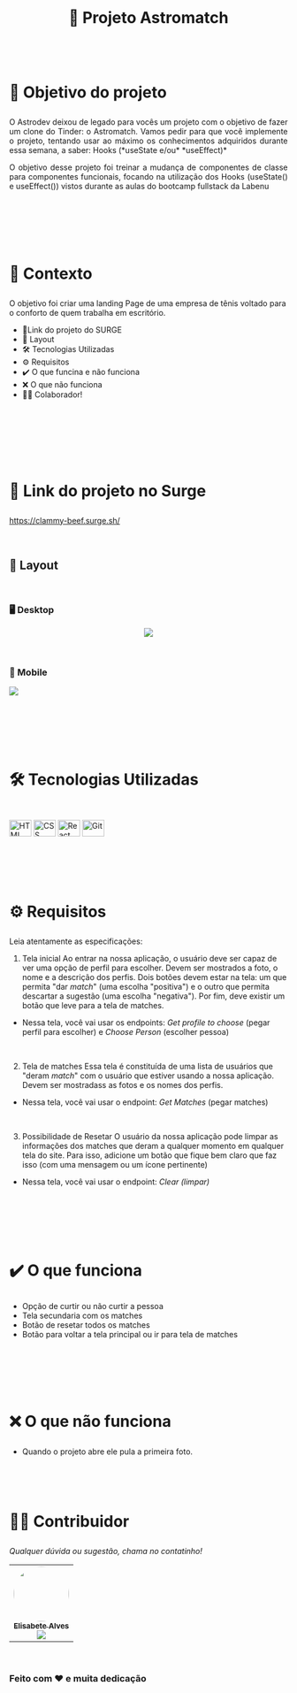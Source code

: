 <h1 align="center">
    <br>
    <p align="center" style="font-weight: bold;">🚀 Projeto Astromatch<p>
</h1>

<h1>
     <br>
    <p style="font-weight: bold;">🎯 Objetivo do projeto</p>
</h1>

<p align="justify">O  Astrodev deixou de legado para vocês um projeto com o objetivo de fazer um clone do Tinder: o Astromatch. 
Vamos pedir para que você implemente o projeto, tentando usar ao máximo os conhecimentos adquiridos durante essa semana, a saber: Hooks (*useState e/ou* *useEffect)*</p>

<p align="justify">O objetivo desse projeto foi treinar a mudança de componentes de classe para componentes funcionais, focando na utilização dos Hooks (useState() e useEffect()) vistos durante as aulas do bootcamp fullstack da Labenu</p>

<br>

<h1>
    <br>
    <p style="font-weight: bold;">🧠 Contexto</p>
</h1>

O objetivo foi criar uma landing Page de uma empresa de tênis voltado para o conforto de quem trabalha em escritório.

- 🔗Link do projeto do SURGE
- 🎨 Layout
- 🛠️ Tecnologias Utilizadas
- ⚙️ Requisitos
- ✔️ O que funcina e não funciona
- ❌ O que não funciona
- 👨‍💻 Colaborador!

<br>

<br>

<h1>
    <br>
    <p style="font-weight: bold;">🔗 Link do projeto no Surge</p>
</h1>

https://clammy-beef.surge.sh/

<br>

## 🎨 Layout

<br>

### 🖥️ Desktop

<p align="center">
<img src="./src/images/desktop.png"/>
</p>

<br>

### 📱 Mobile

<p>
<img src="./src/images/mobile.png"/>
</p>

<br>

<h1>
    <br>
    <p style="font-weight: bold;">🛠️ Tecnologias Utilizadas</p>
</h1>

 <div style="display: inline_block"><br>
 
  <img align="center" alt="HTML" height="30" width="40" src="https://raw.githubusercontent.com/devicons/devicon/master/icons/html5/html5-original.svg">
  <img align="center" alt="CSS" height="30" width="40" src="https://raw.githubusercontent.com/devicons/devicon/master/icons/css3/css3-original.svg">
  <img align="center" alt="React" height="30" width="40" src="https://raw.githubusercontent.com/devicons/devicon/master/icons/react/react-original.svg">
  <img align="center" alt="Git" height="30" width="40" src="https://raw.githubusercontent.com/devicons/devicon/master/icons/git/git-original.svg">
 
</div>

<br>

<h1>
    <br>
    <p style="font-weight: bold;">⚙️ Requisitos</p>
</h1>

Leia atentamente as especificações:

1. Tela inicial
   Ao entrar na nossa aplicação, o usuário deve ser capaz de ver uma opção de perfil para escolher. Devem ser mostrados a foto, o nome e a descrição dos perfis. Dois botões devem estar na tela: um que permita "dar _match_" (uma escolha "positiva") e o outro que permita descartar a sugestão (uma escolha "negativa"). Por fim, deve existir um botão que leve para a tela de matches.

- Nessa tela, você vai usar os endpoints: _Get profile to choose_ (pegar perfil para escolher) e _Choose Person_ (escolher pessoa)

  <br>

2. Tela de matches
   Essa tela é constituída de uma lista de usuários que "deram _match_" com o usuário que estiver usando a nossa aplicação. Devem ser mostradass as fotos e os nomes dos perfis.

- Nessa tela, você vai usar o endpoint: _Get Matches_ (pegar matches)

  <br>

3. Possibilidade de Resetar
   O usuário da nossa aplicação pode limpar as informações dos matches que deram a qualquer momento em qualquer tela do site. Para isso, adicione um botão que fique bem claro que faz isso (com uma mensagem ou um ícone pertinente)

- Nessa tela, você vai usar o endpoint: _Clear (limpar)_

<br>

<h1>
    <br>
    <p style="font-weight: bold;">✔️ O que funciona</p>
</h1>

- Opção de curtir ou não curtir a pessoa
- Tela secundaria com os matches
- Botão de resetar todos os matches
- Botão para voltar a tela principal ou ir para tela de matches

<br>

<h1>
    <br>
    <p style="font-weight: bold;">❌ O que não funciona</p>
</h1>

- Quando o projeto abre ele pula a primeira foto.

<h1>
    <br>
    <p style="font-weight: bold;">👨‍💻 Contribuidor</p>
</h1>

_Qualquer dúvida ou sugestão, chama no contatinho!_

<table>
  <tr>
     <td align="center"><a href="https://github.com/elisabetealves"><img style="border-radius: 50%;" src="https://unavatar.now.sh/github/elisabetealves" width="100px;" alt=""/><br /><sub><b>Elisabete Alves</b></sub></a><br /><a href="https://www.linkedin.com/in/elisabete-a-santos/"> <img src="https://img.shields.io/badge/LinkedIn-0077B5?style=for-the-badge&logo=linkedin&logoColor=white" /></a></td>       
  </tr>
  
</table>

<br>

### Feito com ❤️ e muita dedicação
